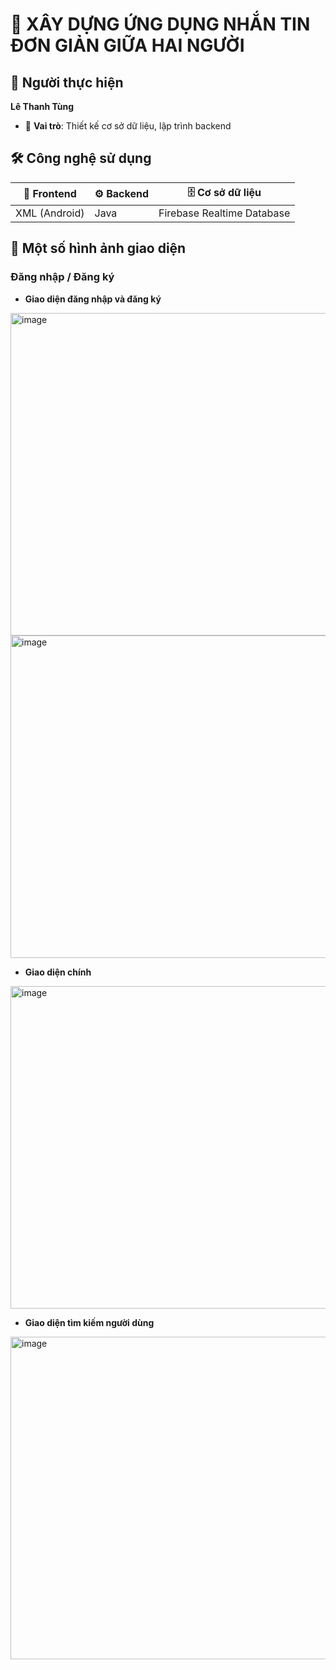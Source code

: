 # 💬 **XÂY DỰNG ỨNG DỤNG NHẮN TIN ĐƠN GIẢN GIỮA HAI NGƯỜI**
## 👤 Người thực hiện  
**Lê Thanh Tùng**

- 🎯 **Vai trò**: Thiết kế cơ sở dữ liệu, lập trình backend

## 🛠️ Công nghệ sử dụng
| 📱 Frontend     | ⚙️ Backend | 🗄️ Cơ sở dữ liệu                |
|----------------|------------|---------------------------------|
| XML (Android)  | Java       | Firebase Realtime Database      |

## 📸 Một số hình ảnh giao diện
### Đăng nhập / Đăng ký
- **Giao diện đăng nhập và đăng ký**  
<img width="516" alt="image" src="https://github.com/user-attachments/assets/1c8a4faf-4124-4d10-804f-2c36986b7bf1" />
<img width="516" alt="image" src="https://github.com/user-attachments/assets/640c9aeb-5e74-44ec-8756-cea7f40347fd" />

- **Giao diện chính**
<img width="516" alt="image" src="https://github.com/user-attachments/assets/4c853c78-c102-446f-a9f6-c822c75a7306" />

- **Giao diện tìm kiếm người dùng**
<img width="516" alt="image" src="https://github.com/user-attachments/assets/dc250685-ef9c-4e3f-b823-08de2d412795" />




